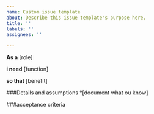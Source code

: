 ```yaml
---
name: Custom issue template
about: Describe this issue template's purpose here.
title: ''
labels: ''
assignees: ''

---
```


**As a** [role]

**i need**  [function]

**so that** [benefit]

###Details and assumptions 
°[document what ou know]

###acceptance criteria

